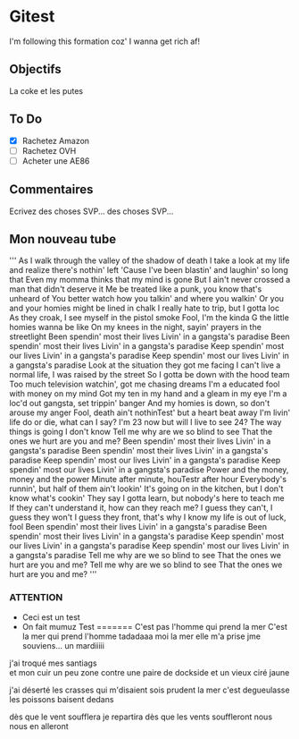 # Gitest

I'm following this formation coz' I wanna get rich af!

## Objectifs
 
La coke et les putes

## To Do

- [x] Rachetez Amazon
- [ ] Rachetez OVH
- [ ] Acheter une AE86

## Commentaires

Ecrivez des choses SVP...
des choses SVP...

## Mon nouveau tube
'''
As I walk through the valley of the shadow of death
I take a look at my life and realize there's nothin' left
'Cause I've been blastin' and laughin' so long that
Even my momma thinks that my mind is gone
But I ain't never crossed a man that didn't deserve it
Me be treated like a punk, you know that's unheard of
You better watch how you talkin' and where you walkin'
Or you and your homies might be lined in chalk
I really hate to trip, but I gotta loc
As they croak, I see myself in the pistol smoke
Fool, I'm the kinda G the little homies wanna be like
On my knees in the night, sayin' prayers in the streetlight
Been spendin' most their lives
Livin' in a gangsta's paradise
Been spendin' most their lives
Livin' in a gangsta's paradise
Keep spendin' most our lives
Livin' in a gangsta's paradise
Keep spendin' most our lives
Livin' in a gangsta's paradise
Look at the situation they got me facing
I can't live a normal life, I was raised by the street
So I gotta be down with the hood team
Too much television watchin', got me chasing dreams
I'm a educated fool with money on my mind
Got my ten in my hand and a gleam in my eye
I'm a loc'd out gangsta, set trippin' banger
And my homies is down, so don't arouse my anger
Fool, death ain't nothinTest' but a heart beat away
I'm livin' life do or die, what can I say?
I'm 23 now but will I live to see 24?
The way things is going I don't know
Tell me why are we so blind to see
That the ones we hurt are you and me?
Been spendin' most their lives
Livin' in a gangsta's paradise
Been spendin' most their lives
Livin' in a gangsta's paradise
Keep spendin' most our lives
Livin' in a gangsta's paradise
Keep spendin' most our lives
Livin' in a gangsta's paradise
Power and the money, money and the power
Minute after minute, houTestr after hour
Everybody's runnin', but half of them ain't lookin'
It's going on in the kitchen, but I don't know what's cookin'
They say I gotta learn, but nobody's here to teach me
If they can't understand it, how can they reach me?
I guess they can't, I guess they won't
I guess they front, that's why I know my life is out of luck, fool
Been spendin' most their lives
Livin' in a gangsta's paradise
Been spendin' most their lives
Livin' in a gangsta's paradise
Keep spendin' most our lives
Livin' in a gangsta's paradise
Keep spendin' most our lives
Livin' in a gangsta's paradise
Tell me why are we so blind to see
That the ones we hurt are you and me?
Tell me why are we so blind to see
That the ones we hurt are you and me?
'''

### ATTENTION 
* Ceci est un test
* On fait mumuz
Test
=======
C'est pas l'homme qui prend la mer
C'est la mer qui prend l'homme tadadaaa
moi la mer elle m'a prise
jme souviens... un mardiiiii

j'ai troqué mes santiags     
et mon cuir un peu zone
contre une paire de dockside
et un vieux ciré jaune

j'ai déserté les crasses
qui m'disaient sois prudent
la mer c'est degueulasse
les poissons baisent dedans

dès que le vent soufflera 
je repartira
dès que les vents souffleront
nous nous en alleront 
